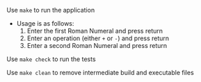 Use ```make``` to run the application
- Usage is as follows:
	1. Enter the first Roman Numeral and press return
	1. Enter an operation (either `+` or `-`) and press return
	1. Enter a second Roman Numeral and press return
	
Use ```make check``` to run the tests

Use ```make clean``` to remove intermediate build and executable files
